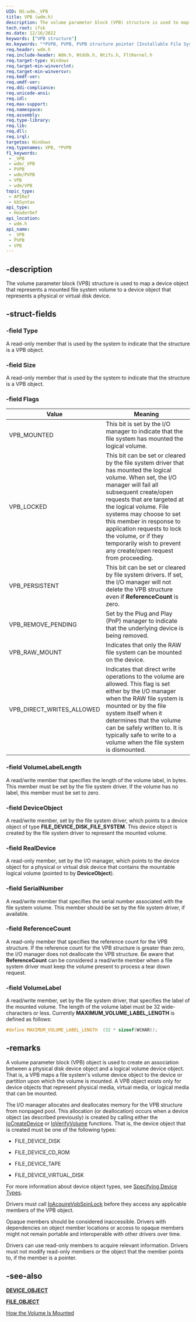 ```yaml
---
UID: NS:wdm._VPB
title: VPB (wdm.h)
description: The volume parameter block (VPB) structure is used to map a device object that represents a mounted file system volume to a device object that represents a physical or virtual disk device.
tech.root: ifsk
ms.date: 12/16/2022
keywords: ["VPB structure"]
ms.keywords: "*PVPB, PVPB, PVPB structure pointer [Installable File System Drivers], VPB, VPB structure [Installable File System Drivers], VPB_DIRECT_WRITES_ALLOWED, VPB_LOCKED, VPB_MOUNTED, VPB_PERSISTENT, VPB_RAW_MOUNT, VPB_REMOVE_PENDING, _VPB, ifsk.vpb, wdm/PVPB, wdm/VPB"
req.header: wdm.h
req.include-header: Wdm.h, Ntddk.h, Ntifs.h, FltKernel.h
req.target-type: Windows
req.target-min-winverclnt: 
req.target-min-winversvr: 
req.kmdf-ver: 
req.umdf-ver: 
req.ddi-compliance: 
req.unicode-ansi: 
req.idl: 
req.max-support: 
req.namespace: 
req.assembly: 
req.type-library: 
req.lib: 
req.dll: 
req.irql: 
targetos: Windows
req.typenames: VPB, *PVPB
f1_keywords:
 - _VPB
 - wdm/_VPB
 - PVPB
 - wdm/PVPB
 - VPB
 - wdm/VPB
topic_type:
 - APIRef
 - kbSyntax
api_type:
 - HeaderDef
api_location:
 - wdm.h
api_name:
 - _VPB
 - PVPB
 - VPB
---
```


## -description

The volume parameter block (VPB) structure is used to map a device object that represents a mounted file system volume to a device object that represents a physical or virtual disk device.

## -struct-fields

### -field Type

A read-only member that is used by the system to indicate that the structure is a VPB object.

### -field Size

A read-only member that is used by the system to indicate that the structure is a VPB object.

### -field Flags

| Value | Meaning |
|---|---|
| VPB_MOUNTED | This bit is set by the I/O manager to indicate that the file system has mounted the logical volume. |
| VPB_LOCKED | This bit can be set or cleared by the file system driver that has mounted the logical volume. When set, the I/O manager will fail all subsequent create/open requests that are targeted at the logical volume. File systems may choose to set this member in response to application requests to lock the volume, or if they temporarily wish to prevent any create/open request from proceeding. |
| VPB_PERSISTENT | This bit can be set or cleared by file system drivers. If set, the I/O manager will not delete the VPB structure even if **ReferenceCount** is zero. |
| VPB_REMOVE_PENDING | Set by the Plug and Play (PnP) manager to indicate that the underlying device is being removed. |
| VPB_RAW_MOUNT | Indicates that only the RAW file system can be mounted on the device. |
| VPB_DIRECT_WRITES_ALLOWED | Indicates that direct write operations to the volume are allowed.  This flag is set either by the I/O manager when the RAW file system is mounted or by the file system itself when it determines that the volume can be safely written to. It is typically safe to write to a volume when the file system is dismounted. |

### -field VolumeLabelLength

A read/write member that specifies the length of the volume label, in bytes. This member must be set by the file system driver. If the volume has no label, this member must be set to zero.

### -field DeviceObject

A read/write member, set by the file system driver, which points to a device object of type **FILE_DEVICE_DISK_FILE_SYSTEM**. This device object is created by the file system driver to represent the mounted volume.

### -field RealDevice

A read-only member, set by the I/O manager, which points to the device object for a physical or virtual disk device that contains the mountable logical volume (pointed to by **DeviceObject**).

### -field SerialNumber

A read/write member that specifies the serial number associated with the file system volume.  This member should be set by the file system driver, if available.

### -field ReferenceCount

A read-only member that specifies the reference count for the VPB structure. If the reference count for the VPB structure is greater than zero, the I/O manager does not deallocate the VPB structure. Be aware that **ReferenceCount** can be considered a read/write member when a file system driver must keep the volume present to process a tear down request.

### -field VolumeLabel

A read/write member, set by the file system driver, that specifies the label of the mounted volume.  The length of the volume label must be 32 wide-characters or less. Currently **MAXIMUM_VOLUME_LABEL_LENGTH** is defined as follows:

```cpp
#define MAXIMUM_VOLUME_LABEL_LENGTH  (32 * sizeof(WCHAR));
```

## -remarks

A volume parameter block (VPB) object is used to create an association between a physical disk device object and a logical volume device object. That is, a VPB maps a file system's volume device object to the device or partition upon which the volume is mounted. A VPB object exists only for device objects that represent physical media, virtual media, or logical media that can be mounted.

The I/O manager allocates and deallocates memory for the VPB structure from nonpaged pool. This allocation (or deallocation) occurs when a device object (as described previously) is created by calling either the [IoCreateDevice](./nf-wdm-iocreatedevice.md) or [IoVerifyVolume](../ntifs/nf-ntifs-ioverifyvolume.md) functions. That is, the device object that is created must be one of the following types:

- FILE_DEVICE_DISK

- FILE_DEVICE_CD_ROM

- FILE_DEVICE_TAPE

- FILE_DEVICE_VIRTUAL_DISK

For more information about device object types, see [Specifying Device Types](/windows-hardware/drivers/kernel/specifying-device-types).

Drivers must call [IoAcquireVpbSpinLock](../ntifs/nf-ntifs-ioacquirevpbspinlock.md) before they access any applicable members of the VPB object.

Opaque members should be considered inaccessible. Drivers with dependencies on object member locations or access to opaque members might not remain portable and interoperable with other drivers over time.

Drivers can use read-only members to acquire relevant information. Drivers must not modify read-only members or the object that the member points to, if the member is a pointer.

## -see-also

[**DEVICE_OBJECT**](./ns-wdm-_device_object.md)

[**FILE_OBJECT**](./ns-wdm-_file_object.md)

[How the Volume Is Mounted](/windows-hardware/drivers/ifs/how-the-volume-is-mounted)